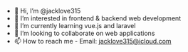 - 👋 Hi, I’m @jacklove315
- 👀 I’m interested in frontend & backend web development 
- 🌱 I’m currently learning vue.js and laravel
- 💞️ I’m looking to collaborate on web applications
- 📫 How to reach me - Email: jacklove315@icloud.com

<!---
jacklove315/jacklove315 is a ✨ special ✨ repository because its `README.md` (this file) appears on your GitHub profile.
You can click the Preview link to take a look at your changes.
--->
